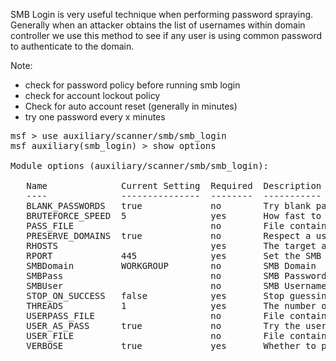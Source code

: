 SMB Login is very useful technique when performing password spraying. Generally when an attacker obtains the list of usernames within domain controller we use this method to see if any user is using common password to authenticate to the domain.

Note:
   - check for password policy before running smb login
   - check for account lockout policy
   - Check for auto account reset (generally in minutes)
   - try one password every x minutes
   
<pre>
msf > use auxiliary/scanner/smb/smb_login
msf auxiliary(smb_login) > show options

Module options (auxiliary/scanner/smb/smb_login):

   Name              Current Setting  Required  Description
   ----              ---------------  --------  -----------
   BLANK_PASSWORDS   true             no        Try blank passwords for all users
   BRUTEFORCE_SPEED  5                yes       How fast to bruteforce, from 0 to 5
   PASS_FILE                          no        File containing passwords, one per line
   PRESERVE_DOMAINS  true             no        Respect a username that contains a domain name.
   RHOSTS                             yes       The target address range or CIDR identifier
   RPORT             445              yes       Set the SMB service port
   SMBDomain         WORKGROUP        no        SMB Domain
   SMBPass                            no        SMB Password
   SMBUser                            no        SMB Username
   STOP_ON_SUCCESS   false            yes       Stop guessing when a credential works for a host
   THREADS           1                yes       The number of concurrent threads
   USERPASS_FILE                      no        File containing users and passwords separated by space, one pair per line
   USER_AS_PASS      true             no        Try the username as the password for all users
   USER_FILE                          no        File containing usernames, one per line
   VERBOSE           true             yes       Whether to print output for all attempts
</pre>

